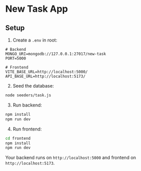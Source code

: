 # New Task App

## Setup

1. Create a `.env` in root:

```env
# Backend
MONGO_URI=mongodb://127.0.0.1:27017/new-task
PORT=5000

# Frontend
VITE_BASE_URL=http://localhost:5000/
API_BASE_URL=http://localhost:5173/
```

2. Seed the database:

```bash
node seeders/task.js
```

3. Run backend:

```bash
npm install
npm run dev
```

4. Run frontend:

```bash
cd frontend
npm install
npm run dev
```

Your backend runs on `http://localhost:5000` and frontend on `http://localhost:5173`.
